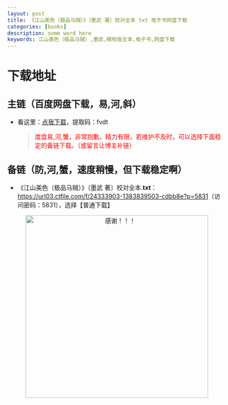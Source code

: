 ```yaml
---
layout: post
title: 《江山美色（极品马贼）》〔墨武 著〕校对全本 txt 电子书网盘下载
categories: [books]
description: some word here
keywords: 江山美色（极品马贼）,墨武,精校版全本,电子书,网盘下载
---
```


# 下载地址

## 主链（百度网盘下载，易,河,斜）

- 看这里：[点我下载](https://pan.baidu.com/s/1iMXUbSbtZQZjDcqDmnWUyw?pwd=fvdt)，提取码：fvdt

  > <p style="color:red" >度盘易,河,蟹，非常抱歉。精力有限，若维护不及时，可以选择下面稳定的备链下载。（或留言让博主补链）</p>

## 备链（防,河,蟹，速度稍慢，但下载稳定啊）

- 《江山美色（极品马贼）》〔墨武 著〕校对全本.**txt**：<https://url03.ctfile.com/f/24333903-1383839503-cdbb8e?p=5831>（访问密码：5831），选择【普通下载】

<div align="center"><img src="https://pic.imgdb.cn/item/6707df6bd29ded1a8ce37031.gif" alt="感谢！！！" width="420px" height="auto"/></div>
